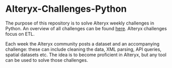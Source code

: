 # Alteryx-Challenges-Python
The purpose of this repository is to solve Alteryx weekly challenges in Python. An overview of all challenges can be found [here](https://community.alteryx.com/t5/Weekly-Challenge/Weekly-Challenge-Index-amp-Welcome/td-p/48275). Alteryx challenges focus on ETL.

Each week the Alteryx community posts a dataset and an accompanying challenge: these can include cleaning the data, XML parsing, API queries, spatial datasets etc. The idea is to become proficient in Alteryx, but any tool can be used to solve those challenges.
